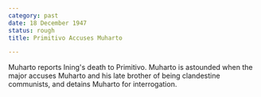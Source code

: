 ```yaml
---
category: past
date: 18 December 1947
status: rough
title: Primitivo Accuses Muharto

---
```



Muharto reports Ining's death to Primitivo. Muharto
is astounded when the major accuses Muharto and his late brother of
being clandestine communists, and detains Muharto for interrogation.
